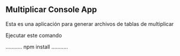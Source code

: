 ## Multiplicar Console App

Esta es una aplicación para generar archivos de tablas de multiplicar

Ejecutar este comando

...........
npm install
...........